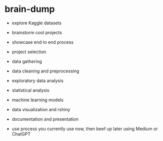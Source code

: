 # brain-dump

- explore Kaggle datasets
- brainstorm cool projects
  
- showcase end to end process
- project selection
- data gathering
- data cleaning and preprocessing
- exploratory data analysis
- statistical analysis
- machine learning models
- data visualization and rshiny
- documentation and presentation
- use process you currently use now, then beef up later using Medium or ChatGPT
